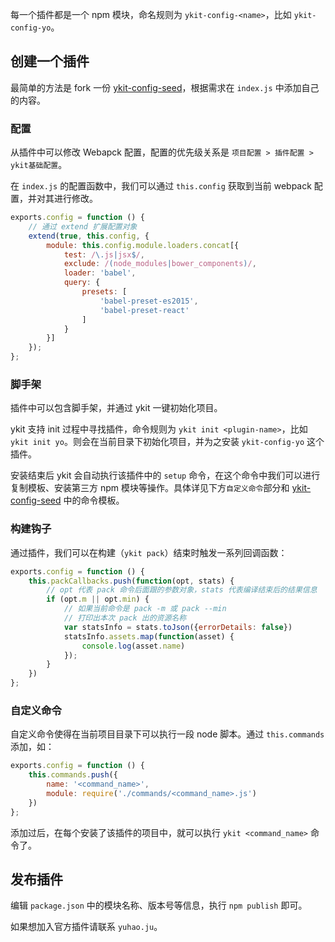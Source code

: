 每一个插件都是一个 npm 模块，命名规则为 `ykit-config-<name>`，比如 `ykit-config-yo`。

## 创建一个插件

最简单的方法是 fork 一份 [ykit-config-seed][2]，根据需求在 `index.js` 中添加自己的内容。

### 配置

从插件中可以修改 Webapck 配置，配置的优先级关系是 `项目配置 > 插件配置 > ykit基础配置`。

在 `index.js` 的配置函数中，我们可以通过 `this.config` 获取到当前 webpack 配置，并对其进行修改。

```javascript
exports.config = function () {
    // 通过 extend 扩展配置对象
    extend(true, this.config, {
        module: this.config.module.loaders.concat[{
            test: /\.js|jsx$/,
            exclude: /(node_modules|bower_components)/,
            loader: 'babel',
            query: {
                presets: [
                    'babel-preset-es2015',
                    'babel-preset-react'
                ]
            }
        }]
    });
};
```

### 脚手架

插件中可以包含脚手架，并通过 ykit 一键初始化项目。

ykit 支持 init 过程中寻找插件，命令规则为 `ykit init <plugin-name>`，比如 `ykit init yo`。则会在当前目录下初始化项目，并为之安装 `ykit-config-yo`
 这个插件。

安装结束后 ykit 会自动执行该插件中的 `setup` 命令，在这个命令中我们可以进行复制模板、安装第三方 npm 模块等操作。具体详见下方`自定义命令`部分和 [ykit-config-seed][2] 中的命令模板。

### 构建钩子

通过插件，我们可以在构建（`ykit pack`）结束时触发一系列回调函数：

```javascript
exports.config = function () {
    this.packCallbacks.push(function(opt, stats) {
        // opt 代表 pack 命令后面跟的参数对象，stats 代表编译结束后的结果信息
        if (opt.m || opt.min) {
            // 如果当前命令是 pack -m 或 pack --min
            // 打印出本次 pack 出的资源名称
            var statsInfo = stats.toJson({errorDetails: false})
            statsInfo.assets.map(function(asset) {
                console.log(asset.name)
            });
        }
    })
};
```

### 自定义命令

自定义命令使得在当前项目目录下可以执行一段 node 脚本。通过 `this.commands` 添加，如：

```javascript
exports.config = function () {
    this.commands.push({
        name: '<command_name>',
        module: require('./commands/<command_name>.js')
    })
};
```

添加过后，在每个安装了该插件的项目中，就可以执行 `ykit <command_name>` 命令了。

## 发布插件

编辑 `package.json` 中的模块名称、版本号等信息，执行 `npm publish` 即可。

如果想加入官方插件请联系 `yuhao.ju`。

[1]: http://gitlab.corp.qunar.com/mfe/ykit-config-qunar
[2]: http://gitlab.corp.qunar.com/mfe/ykit-config-seed
[3]: https://docs.npmjs.com/misc/developers
